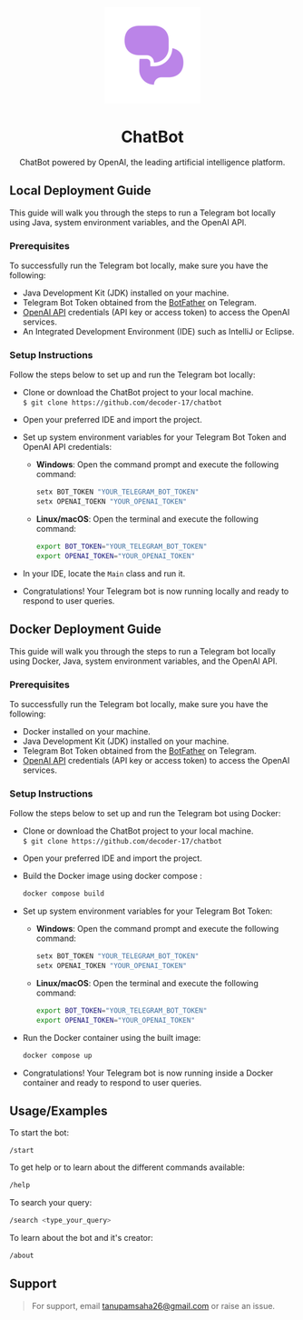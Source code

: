 <p align="center">
<a href="#"><img title="Whatsapp-Bot" src="https://github.com/decoder-17/chatbot/blob/master/logo.png"></a>
</p>
<h1 align="center">
  ChatBot 
  </h1>

<p align="center">
ChatBot powered by OpenAI, the leading artificial intelligence platform.
</p>

## Local Deployment Guide

This guide will walk you through the steps to run a Telegram bot locally using Java, system environment variables, and the OpenAI API.

### Prerequisites

To successfully run the Telegram bot locally, make sure you have the following:
  - Java Development Kit (JDK) installed on your machine.
  - Telegram Bot Token obtained from the [BotFather](https://telegram.me/BotFather) on Telegram.
  - [OpenAI API](https://platform.openai.com/) credentials (API key or access token) to access the OpenAI services.
  - An Integrated Development Environment (IDE) such as IntelliJ or Eclipse.

### Setup Instructions

Follow the steps below to set up and run the Telegram bot locally:
- Clone or download the ChatBot project to your local machine. <br/>
`$ git clone https://github.com/decoder-17/chatbot` 
- Open your preferred IDE and import the project.
- Set up system environment variables for your Telegram Bot Token and OpenAI API credentials:

  
  - **Windows**: Open the command prompt and execute the following command:
    ```bash
    setx BOT_TOKEN "YOUR_TELEGRAM_BOT_TOKEN"
    setx OPENAI_TOEKN "YOUR_OPENAI_TOKEN"
    ```
  - **Linux/macOS**: Open the terminal and execute the following command:
    ```bash
    export BOT_TOKEN="YOUR_TELEGRAM_BOT_TOKEN"
    export OPENAI_TOKEN="YOUR_OPENAI_TOKEN"
    ```
- In your IDE, locate the `Main` class and run it.

- Congratulations! Your Telegram bot is now running locally and ready to respond to user queries.

## Docker Deployment Guide

This guide will walk you through the steps to run a Telegram bot locally using Docker, Java, system environment variables, and the OpenAI API.

### Prerequisites

To successfully run the Telegram bot locally, make sure you have the following:
  - Docker installed on your machine. 
  - Java Development Kit (JDK) installed on your machine.
  - Telegram Bot Token obtained from the [BotFather](https://telegram.me/BotFather) on Telegram.
  - [OpenAI API](https://platform.openai.com/) credentials (API key or access token) to access the OpenAI services.

### Setup Instructions

Follow the steps below to set up and run the Telegram bot using Docker:
- Clone or download the ChatBot project to your local machine. <br/>
`$ git clone https://github.com/decoder-17/chatbot` 
- Open your preferred IDE and import the project.
- Build the Docker image using docker compose :
  ```bash
  docker compose build
  ```
- Set up system environment variables for your Telegram Bot Token:
  
  - **Windows**: Open the command prompt and execute the following command:
    ```bash
    setx BOT_TOKEN "YOUR_TELEGRAM_BOT_TOKEN"
    setx OPENAI_TOKEN "YOUR_OPENAI_TOKEN"
    ```
  - **Linux/macOS**: Open the terminal and execute the following command:
    ```bash
    export BOT_TOKEN="YOUR_TELEGRAM_BOT_TOKEN"
    export OPENAI_TOKEN="YOUR_OPENAI_TOKEN"
    ```
- Run the Docker container using the built image:
  ```bash
  docker compose up
  ```

- Congratulations! Your Telegram bot is now running inside a Docker container and ready to respond to user queries.





## Usage/Examples

To start the bot:
```telegram
/start
```

To get help or to learn about the different commands available:
  ```bash
  /help
  ```

To search your query:
```bash
/search <type_your_query>
```

To learn about the bot and it's creator:
```bash
/about
```
## Support

> For support, email tanupamsaha26@gmail.com or raise an issue.

